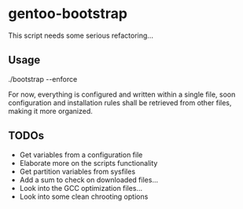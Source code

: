 gentoo-bootstrap
================
This script needs some serious refactoring...

Usage
-----
./bootstrap --enforce

For now, everything is configured and written within a single file, soon configuration and installation rules shall be retrieved from other files, making it more organized.

TODOs
-----
  - Get variables from a configuration file
  - Elaborate more on the scripts functionality
  - Get partition variables from sysfiles
  - Add a sum to check on downloaded files...
  - Look into the GCC optimization files...
  - Look into some clean chrooting options
